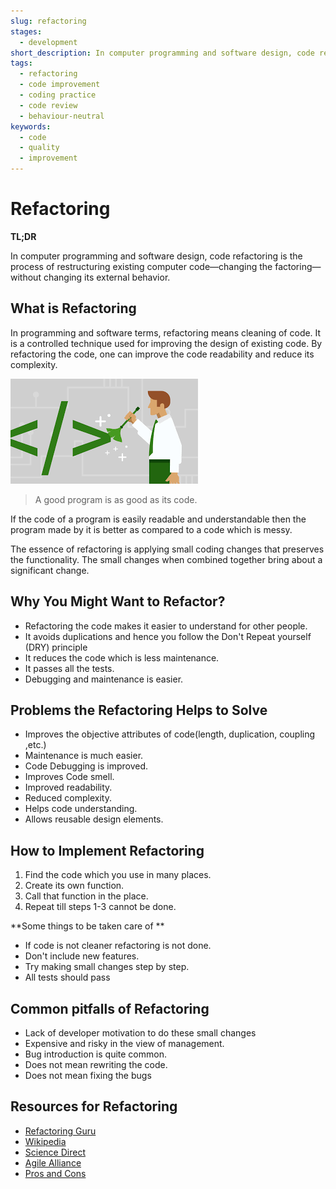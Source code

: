 ```yaml
---
slug: refactoring
stages:
  - development
short_description: In computer programming and software design, code refactoring is the process of restructuring existing computer code—changing the factoring—without changing its external behavior.
tags:
  - refactoring
  - code improvement
  - coding practice
  - code review
  - behaviour-neutral
keywords:
  - code
  - quality
  - improvement
---
```


# Refactoring

**TL;DR**

In computer programming and software design, code refactoring is the process of restructuring existing computer code—changing the factoring—without changing its external behavior.

## What is Refactoring

In programming and software terms, refactoring means cleaning of code. It is a controlled technique used for improving the design of existing code. By refactoring the code, one can improve the code readability and reduce its complexity.

![Refactoring](/files/refactoring.png)

> A good program is as good as its code.

If the code of a program is easily readable and understandable then the program made by it is better as compared to a code which is messy.

The essence of refactoring is applying small coding changes that preserves the functionality. The small changes when combined together bring about a significant change.

## Why You Might Want to Refactor?

- Refactoring the code makes it easier to understand for other people.
- It avoids duplications and hence you follow the Don't Repeat yourself (DRY) principle
- It reduces the code which is less maintenance.
- It passes all the tests.
- Debugging and maintenance is easier.

## Problems the Refactoring Helps to Solve

- Improves the objective attributes of code(length, duplication, coupling ,etc.)
- Maintenance is much easier.
- Code Debugging is improved.
- Improves Code smell.
- Improved readability.
- Reduced complexity.
- Helps code understanding.
- Allows reusable design elements.

## How to Implement Refactoring

1. Find the code which you use in many places.
2. Create its own function.
3. Call that function in the place.
4. Repeat till steps 1-3 cannot be done.

**Some things to be taken care of **

- If code is not cleaner refactoring is not done.
- Don't include new features.
- Try making small changes step by step. 
- All tests should pass

## Common pitfalls of Refactoring

- Lack of developer motivation to do these small changes
- Expensive and risky in the view of management.
- Bug introduction is quite common.
- Does not mean rewriting the code.
- Does not mean fixing the bugs

## Resources for Refactoring

- [Refactoring Guru](https://refactoring.guru/refactoring)
- [Wikipedia](https://en.wikipedia.org/wiki/Code_refactoring)
- [Science Direct](https://www.sciencedirect.com/topics/computer-science/refactoring)
- [Agile Alliance](https://www.agilealliance.org/glossary/refactoring)
- [Pros and Cons](https://www.c-sharpcorner.com/article/pros-and-cons-of-code-refactoring/)
